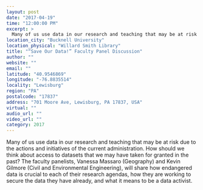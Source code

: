 ```yaml
---
layout: post
date: "2017-04-19"
time: "12:00:00 PM"
excerpt: >
  Many of us use data in our research and teaching that may be at risk due to the actions and initiatives of the current administration.  How ...
location_city: "Bucknell University"
location_physical: "Willard Smith Library"
title: "“Save Our Data!” Faculty Panel Discussion"
author: ""
website: ""
email: ""
latitude: "40.9546869"
longitude: "-76.8835514"
locality: "Lewisburg"
region: "PA"
postalcode: "17837"
address: "701 Moore Ave, Lewisburg, PA 17837, USA"
virtual: ""
audio_url: ""
video_url: ""
category: 2017
---
```


Many of us use data in our research and teaching that may be at risk due to the actions and initiatives of the current administration.  How should we think about access to datasets that we may have taken for granted in the past? The faculty panelists, Vanessa Massaro (Geography) and Kevin Gilmore (Civil and Environmental Engineering), will share how endangered data is crucial to each of their research agendas, how they are working to secure the data they have already, and what it means to be a data activist. 
